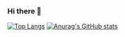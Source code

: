 ### Hi there 👋

<!--


**yuma-pablic/yuma-pablic** is a ✨ _special_ ✨ repository because its `README.md` (this file) appears on your GitHub profile.

Here are some ideas to get you started:

- 🔭 I’m currently working on ...
- 🌱 I’m currently learning ...
- 👯 I’m looking to collaborate on ...
- 🤔 I’m looking for help with ...
- 💬 Ask me about ...
- 📫 How to reach me: ...
- 😄 Pronouns: ...
- ⚡ Fun fact: ...
-->

[![Top Langs](https://github-readme-stats.vercel.app/api/top-langs/?username=yuma-pablic&theme=vue-dark&show_icons=true&layout=compact)](https://github.com/yuma-pablic/github-readme-stats)
[![Anurag's GitHub stats](https://github-readme-stats.vercel.app/api?username=yuma-pablic)](https://github.com/anuraghazra/github-readme-stats)


